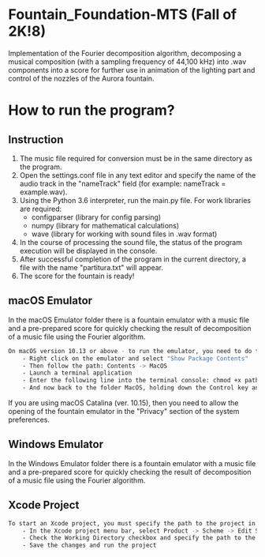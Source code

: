 # Fountain_Foundation-MTS (Fall of 2K!8)
Implementation of the Fourier decomposition algorithm, decomposing a musical composition (with a sampling frequency of 44,100 kHz) into .wav components into a score for further use in animation of the lighting part and control of the nozzles of the Aurora fountain.



# How to run the program?

## Instruction

1. The music file required for conversion must be in the same directory as the program.
2. Open the settings.conf file in any text editor and specify the name of the audio track in the "nameTrack" field (for example: nameTrack = example.wav).
3. Using the Python 3.6 interpreter, run the main.py file. For work libraries are required:
    - configparser (library for config parsing)
    - numpy (library for mathematical calculations)
    - wave (library for working with sound files in .wav format)
4. In the course of processing the sound file, the status of the program execution will be displayed in the console.
5. After successful completion of the program in the current directory, a file with the name "partitura.txt" will appear.
6. The score for the fountain is ready!


## macOS Emulator

In the macOS Emulator folder there is a fountain emulator with a music file and a pre-prepared score for quickly checking the result of decomposition of a music file using the Fourier algorithm.

```bash
On macOS version 10.13 or above - to run the emulator, you need to do the following steps:
    - Right click on the emulator and select "Show Package Contents"
    - Then follow the path: Contents -> MacOS
    - Launch a terminal application
    - Enter the following line into the terminal console: chmod +x pathToFile, where pathToFile is file in Contents -> MacOS folder
    - And now back to the folder MacOS, holding down the Control key and selecting the open menu item and confirm the opening
```

If you are using macOS Catalina (ver. 10.15), then you need to allow the opening of the fountain emulator in the "Privacy" section of the system preferences.

## Windows Emulator

In the Windows Emulator folder there is a fountain emulator with a music file and a pre-prepared score for quickly checking the result of decomposition of a music file using the Fourier algorithm.

## Xcode Project

```bash
To start an Xcode project, you must specify the path to the project in the Edit Scheme menu; to do this, follow these steps:
    - In the Xcode project menu bar, select Product -> Scheme -> Edit Scheme
    - Check the Working Directory checkbox and specify the path to the folder with the Vizualization DTFT.xcodeproj file
    - Save the changes and run the project
```

